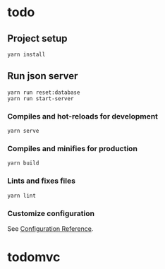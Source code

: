 # todo

## Project setup
```
yarn install
```

## Run json server
```
yarn run reset:database
yarn run start-server
```

### Compiles and hot-reloads for development
```
yarn serve
```

### Compiles and minifies for production
```
yarn build
```

### Lints and fixes files
```
yarn lint
```

### Customize configuration
See [Configuration Reference](https://cli.vuejs.org/config/).
# todomvc
